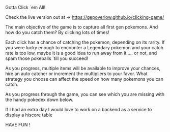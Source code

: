 Gotta Click `em All!

Check the live version out at -> https://gepoverlow.github.io/clicking-game/

The main objective of the game is to capture all first gen pokemons. And how do you catch them? By clicking lots of times!

Each click has a chance of catching the pokemon, depending on its rarity. If you were lucky enough to encounter a Legendary pokemon and your catch rate is too low, maybe it is a good idea to run away from it..... or not, and spam those pokeballs `till you succeed!

As you progress, multiple items will be available to improve your chances, hire an auto catcher or increment the multipliers to your favor. What strategy you choose can affect the speed on how many pokemons you can catch.

As you progress through the game, you can see which you are missing with the handy pokedex down below.

If I had an extra day I would love to work on a backend as a service to display a hiscore table

HAVE FUN !
